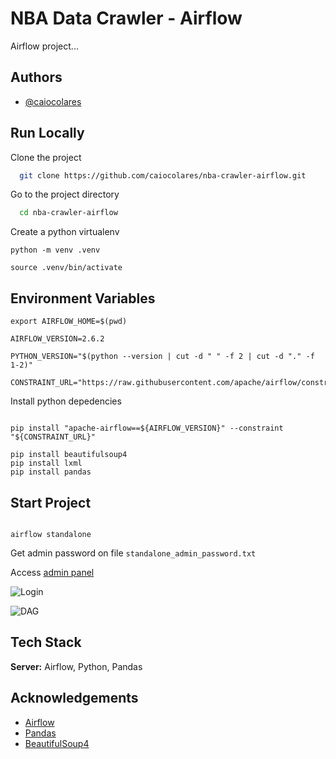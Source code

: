 # NBA Data Crawler - Airflow

Airflow project...

## Authors

- [@caiocolares](https://www.github.com/caiocolares)



## Run Locally

Clone the project

```bash
  git clone https://github.com/caiocolares/nba-crawler-airflow.git
```

Go to the project directory

```bash
  cd nba-crawler-airflow
```


Create a python virtualenv 
```
python -m venv .venv

source .venv/bin/activate

```

## Environment Variables

```
export AIRFLOW_HOME=$(pwd)

AIRFLOW_VERSION=2.6.2

PYTHON_VERSION="$(python --version | cut -d " " -f 2 | cut -d "." -f 1-2)"

CONSTRAINT_URL="https://raw.githubusercontent.com/apache/airflow/constraints-${AIRFLOW_VERSION}/constraints-${PYTHON_VERSION}.txt"

```

Install python depedencies 

```

pip install "apache-airflow==${AIRFLOW_VERSION}" --constraint "${CONSTRAINT_URL}"

pip install beautifulsoup4
pip install lxml
pip install pandas

```


## Start Project 

```

airflow standalone

```

Get admin password on file `standalone_admin_password.txt`


Access [admin panel](http://localhost:8080)

![Login](https://raw.githubusercontent.com/caiocolares/nba-crawler-airflow/main/images/login.png)

![DAG](https://raw.githubusercontent.com/caiocolares/nba-crawler-airflow/main/images/dag.png)

## Tech Stack


**Server:** Airflow, Python, Pandas

## Acknowledgements

- [Airflow](https://airflow.apache.org/)
- [Pandas](https://pandas.pydata.org/)
- [BeautifulSoup4](https://pypi.org/project/beautifulsoup4/)

